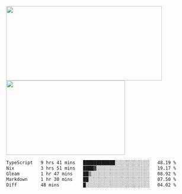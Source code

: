 <a href="https://github.com/anuraghazra/github-readme-stats">
  <img height=200 width=420 align="center" src="https://github-readme-stats.vercel.app/api?username=airRnot1106&hide_title=true&show_icons=true&rank_icon=github" />
</a>
<a href="https://github.com/anuraghazra/convoychat">
  <img height=200 width=320 align="center" src="https://github-readme-stats.vercel.app/api/top-langs/?username=airRnot1106&hide_title=true&layout=compact&hide=html,css" />
</a>

<!--START_SECTION:waka-->

```txt
TypeScript   9 hrs 41 mins   ████████████░░░░░░░░░░░░░   48.19 %
Nix          3 hrs 51 mins   ████▓░░░░░░░░░░░░░░░░░░░░   19.17 %
Gleam        1 hr 47 mins    ██▒░░░░░░░░░░░░░░░░░░░░░░   08.92 %
Markdown     1 hr 30 mins    ██░░░░░░░░░░░░░░░░░░░░░░░   07.50 %
Diff         48 mins         █░░░░░░░░░░░░░░░░░░░░░░░░   04.02 %
```

<!--END_SECTION:waka-->

